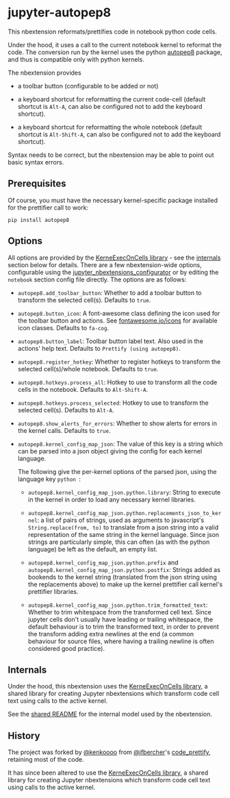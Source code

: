 jupyter-autopep8
================

This nbextension reformats/prettifies code in notebook python code cells.

Under the hood, it uses a call to the current notebook kernel to reformat the
code.
The conversion run by the kernel uses the python [autopep8] package, and thus is compatible only with python kernels.

The nbextension provides

- a toolbar button (configurable to be added or not)

- a keyboard shortcut for reformatting the current code-cell (default shortcut
  is `Alt-A`, can also be configured not to add the keyboard shortcut).

- a keyboard shortcut for reformatting the whole notebook (default shortcut
  is `Alt-Shift-A`, can also be configured not to add the keyboard shortcut).

Syntax needs to be correct, but the nbextension may be able to point out basic
syntax errors.


Prerequisites
-------------

Of course, you must have the necessary kernel-specific package installed for
the prettifier call to work:

    pip install autopep8


Options
-------

All options are provided by the [KerneExecOnCells library] - see the
[internals] section below for details.
There are a few nbextension-wide options, configurable using the
[jupyter_nbextensions_configurator] or by editing the `notebook` section config
file directly.
The options are as follows:

- `autopep8.add_toolbar_button`:
  Whether to add a toolbar button to transform the selected cell(s).
  Defaults to `true`.

- `autopep8.button_icon`:
  A font-awesome class defining the icon used for the toolbar button and
  actions. See [fontawesome.io/icons] for available icon classes.
  Defaults to `fa-cog`.

- `autopep8.button_label`:
  Toolbar button label text. Also used in the actions' help text.
  Defaults to `Prettify (using autopep8)`.

- `autopep8.register_hotkey`:
  Whether to register hotkeys to transform the selected cell(s)/whole notebook.
  Defaults to `true`.

- `autopep8.hotkeys.process_all`:
  Hotkey to use to transform all the code cells in the notebook.
  Defaults to `Alt-Shift-A`.

- `autopep8.hotkeys.process_selected`:
  Hotkey to use to transform the selected cell(s).
  Defaults to `Alt-A`.

- `autopep8.show_alerts_for_errors`:
  Whether to show alerts for errors in the kernel calls.
  Defaults to `true`.

- `autopep8.kernel_config_map_json`:
  The value of this key is a string which can be parsed into a json object
  giving the config for each kernel language.

  The following give the per-kernel options of the parsed json, using the
  language key `python `:

  * `autopep8.kernel_config_map_json.python.library`:
    String to execute in the kernel in order to load any necessary kernel
    libraries.

  * `autopep8.kernel_config_map_json.python.replacements_json_to_kernel`:
    a list of pairs of strings, used as arguments to javascript's
    `String.replace(from, to)` to translate from a json string into a valid
    representation of the same string in the kernel language. Since json
    strings are particularly simple, this can often (as with the python
    language) be left as the default, an empty list.

  * `autopep8.kernel_config_map_json.python.prefix` and
    `autopep8.kernel_config_map_json.python.postfix`:
    Strings added as bookends to the kernel string (translated from the json
    string using the replacements above) to make up the kernel prettifier call
    kernel's prettifier libraries.

  * `autopep8.kernel_config_map_json.python.trim_formatted_text`:
    Whether to trim whitespace from the transformed cell text. Since jupyter
    cells don't usually have leading or trailing whitespace, the default
    behaviour is to trim the transformed text, in order to prevent the
    transform adding extra newlines at the end (a common behaviour for source
    files, where having a trailing newline is often considered good practice).


Internals
---------

Under the hood, this nbextension uses the [KerneExecOnCells library], a shared
library for creating Jupyter nbextensions which transform code cell text using
calls to the active kernel.

See the [shared README] for the internal model used by the nbextension.


History
-------

The project was forked by [@kenkoooo] from [@jfbercher]'s [code_prettify],
retaining most of the code.

It has since been altered to use the [KerneExecOnCells library], a shared
library for creating Jupyter nbextensions which transform code cell text using
calls to the active kernel.

[@jfbercher]: https://github.com/jfbercher
[@kenkoooo]: https://github.com/kenkoooo
[autopep8]: https://github.com/hhatto/autopep8
[code_prettify]: https://github.com/jfbercher/code_prettify
[fontawesome.io/icons]: https://fontawesome.io/icons
[internals]: #Internals
[jupyter_nbextensions_configurator]: https://github.com/Jupyter-contrib/jupyter_nbextensions_configurator
[KerneExecOnCells library]: README.md
[shared README]: README.md
